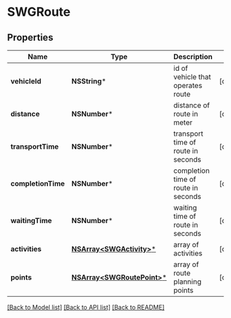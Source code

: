 # SWGRoute

## Properties
Name | Type | Description | Notes
------------ | ------------- | ------------- | -------------
**vehicleId** | **NSString*** | id of vehicle that operates route | [optional] 
**distance** | **NSNumber*** | distance of route in meter | [optional] 
**transportTime** | **NSNumber*** | transport time of route in seconds | [optional] 
**completionTime** | **NSNumber*** | completion time of route in seconds | [optional] 
**waitingTime** | **NSNumber*** | waiting time of route in seconds | [optional] 
**activities** | [**NSArray&lt;SWGActivity&gt;***](SWGActivity.md) | array of activities | [optional] 
**points** | [**NSArray&lt;SWGRoutePoint&gt;***](SWGRoutePoint.md) | array of route planning points | [optional] 

[[Back to Model list]](../README.md#documentation-for-models) [[Back to API list]](../README.md#documentation-for-api-endpoints) [[Back to README]](../README.md)


